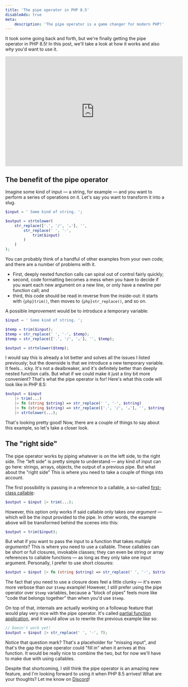 ```yaml
---
title: 'The pipe operator in PHP 8.5'
disableAds: true
meta:
    description: 'The pipe operator is a game changer for modern PHP!'
---
```


It took some going back and forth, but we're finally getting the pipe operator in PHP 8.5! In this post, we'll take a look at how it works and also _why_ you'd want to use it. 

<iframe width="560" height="347" src="https://www.youtube.com/embed/0gSvLttEQas" title="YouTube video player" frameborder="0" allow="accelerometer; autoplay; clipboard-write; encrypted-media; gyroscope; picture-in-picture" allowfullscreen></iframe>

## The benefit of the pipe operator

Imagine some kind of input — a string, for example — and you want to perform a series of operations on it. Let's say you want to transform it into a slug.

```php
$input = ' Some kind of string. ';

$output = strtolower(
    str_replace(['.', '/', '…'], '',
        str_replace(' ', '-',
            trim($input)
        )
    )
);
```

You can probably think of a handful of other examples from your own code; and there are a number of problems with it.

- First, deeply nested function calls can spiral out of control fairly quickly;
- second, code formatting becomes a mess when you have to decide if you want each new argument on a new line, or only have a newline per function call; and
- third, this code should be read in reverse from the inside-out: it starts with `{php}trim()`, then moves to `{php}str_replace()`, and so on.

A possible improvement would be to introduce a temporary variable:

```php
$input = ' Some kind of string. ';

$temp = trim($input);
$temp = str_replace(' ', '-', $temp);
$temp = str_replace(['.', '/', '…'], '', $temp);

$output = strtolower($temp);
```

I would say this is already a lot better and solves all the issues I listed previously; but the downside is that we introduce a new temporary variable. It feels… icky. It's not a dealbreaker, and it's definitely better than deeply nested function calls. But what if we could make it just a tiny bit more convenient? That's what the pipe operator is for! Here's what this code will look like in PHP 8.5:

```php
$output = $input 
    |> trim(...)
    |> fn (string $string) => str_replace(' ', '-', $string)
    |> fn (string $string) => str_replace(['.', '/', '…'], '', $string)
    |> strtolower(...);
```

That's looking pretty good! Now, there are a couple of things to say about this example, so let's take a closer look.

## The "right side"

The pipe operator works by piping whatever is on the left side, to the right side. The "left side" is pretty simple to understand — any kind of input can go here: strings, arrays, objects, the output of a previous pipe. But what about the "right side" This is where you need to take a couple of things into account.

The first possibility is passing in a reference to a callable, a so-called [first-class callable](/blog/new-in-php-81#first-class-callable-syntax-rfc):

```php
$output = $input |> trim(...);
```

However, this option only works if said callable only takes _one argument_ — which will be the input provided to the pipe. In other words, the example above will be transformed behind the scenes into this:

```php
$output = trim($input);
```

But what if you want to pass the input to a function that takes _multiple arguments_? This is where you need to use a callable. These callables can be short or full closures, invokable classes; they can even be string or array references to callable functions — as long as they only take one input argument. Personally, I prefer to use short closures:

```php
$output = $input |> fn (string $string) => str_replace(' ', '-', $string);
```

The fact that you need to use a closure does feel a little clunky — it's even more verbose than our `$temp` example! However, I still prefer using the pipe operator over `$temp` variables, because a "block of pipes" feels more like "code that belongs together" than when you'd use `$temp`.

On top of that, internals are actually working on a followup feature that would play very nice with the pipe operator. It's called [partial function application](https://wiki.php.net/rfc/partial_function_application_v2), and it would allow us to rewrite the previous example like so:

```php
// Doesn't work yet!
$output = $input |> str_replace(' ', '-', ?);
```

Notice that question mark? That's a placeholder for "missing input", and that's the gap the pipe operator could "fill in" when it arrives at this function. It would be really nice to combine the two, but for now we'll have to make due with using callables.

Despite that shortcoming, I still think the pipe operator is an amazing new feature, and I'm looking forward to using it when PHP 8.5 arrives! What are your thoughts? Let me know on [Discord](/discord)!